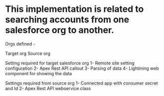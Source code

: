 # This implementation is related to searching accounts from one salesforce org to another.

Orgs defined - 

Target org
Source org


Setting required for target salesforce org
1- Remote site setting configuration
2- Apex Rest API callout
3- Parsing of data
4- Lightining web component for showing the data

Settings required from source org
1- Connected app with consumer secret and Id
2- Apex Rest API webservice class

